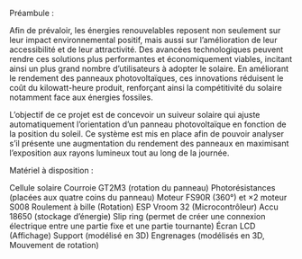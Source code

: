 Préambule :

Afin de prévaloir, les énergies renouvelables reposent non seulement sur leur impact environnemental positif, mais aussi sur l’amélioration de leur accessibilité et de leur attractivité. Des avancées technologiques peuvent rendre ces solutions plus performantes et économiquement viables, incitant ainsi un plus grand nombre d’utilisateurs à adopter le solaire. En améliorant le rendement des panneaux photovoltaïques, ces innovations réduisent le coût du kilowatt-heure produit, renforçant ainsi la compétitivité du solaire notamment face aux énergies fossiles.

L’objectif de ce projet est de concevoir un suiveur solaire qui ajuste automatiquement l’orientation d’un panneau photovoltaïque en fonction de la position du soleil. Ce système est mis en place afin de pouvoir analyser s’il présente une augmentation du rendement des panneaux en maximisant l’exposition aux rayons lumineux tout au long de la journée.


Matériel à disposition :

Cellule solaire
Courroie GT2M3 (rotation du panneau)
Photorésistances (placées aux quatre coins du panneau)
Moteur FS90R (360°) et ×2 moteur S008
Roulement à bille (Rotation)
ESP Vroom 32 (Microcontrôleur)
Accu 18650 (stockage d’énergie)
Slip ring (permet de créer une connexion électrique entre une partie fixe et une partie tournante)
Écran LCD (Affichage)
Support (modélisé en 3D)
Engrenages (modélisés en 3D, Mouvement de rotation)
